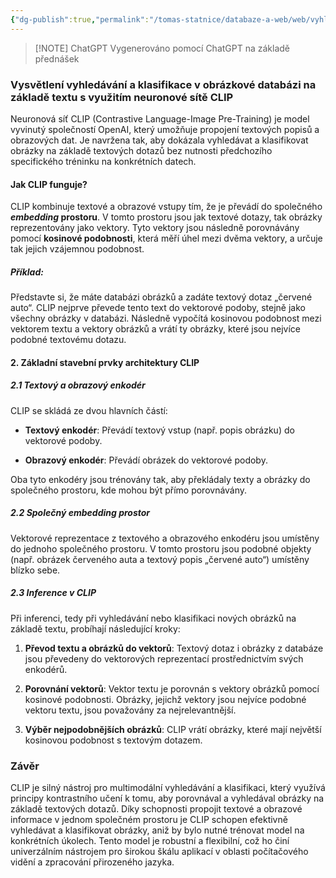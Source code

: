 ```yaml
---
{"dg-publish":true,"permalink":"/tomas-statnice/databaze-a-web/web/vyhledavani-na-webu-a-v-multimedialnich-databazich/clip/","tags":["tomas","databaze_a_web","web"],"noteIcon":""}
---
```


> [!NOTE] ChatGPT
> Vygenerováno pomocí ChatGPT na základě přednášek

### Vysvětlení vyhledávání a klasifikace v obrázkové databázi na základě textu s využitím neuronové sítě CLIP

Neuronová síť CLIP (Contrastive Language-Image Pre-Training) je model vyvinutý společností OpenAI, který umožňuje propojení textových popisů a obrazových dat. Je navržena tak, aby dokázala vyhledávat a klasifikovat obrázky na základě textových dotazů bez nutnosti předchozího specifického tréninku na konkrétních datech.

#### Jak CLIP funguje?

CLIP kombinuje textové a obrazové vstupy tím, že je převádí do společného ***embedding* prostoru**. V tomto prostoru jsou jak textové dotazy, tak obrázky reprezentovány jako vektory. Tyto vektory jsou následně porovnávány pomocí **kosinové podobnosti**, která měří úhel mezi dvěma vektory, a určuje tak jejich vzájemnou podobnost.

##### Příklad:

Představte si, že máte databázi obrázků a zadáte textový dotaz „červené auto“. CLIP nejprve převede tento text do vektorové podoby, stejně jako všechny obrázky v databázi. Následně vypočítá kosinovou podobnost mezi vektorem textu a vektory obrázků a vrátí ty obrázky, které jsou nejvíce podobné textovému dotazu.

#### 2. Základní stavební prvky architektury CLIP

##### 2.1 Textový a obrazový enkodér

CLIP se skládá ze dvou hlavních částí:

- **Textový enkodér**: Převádí textový vstup (např. popis obrázku) do vektorové podoby.

- **Obrazový enkodér**: Převádí obrázek do vektorové podoby.

Oba tyto enkodéry jsou trénovány tak, aby překládaly texty a obrázky do společného prostoru, kde mohou být přímo porovnávány.
##### 2.2 Společný embedding prostor

Vektorové reprezentace z textového a obrazového enkodéru jsou umístěny do jednoho společného prostoru. V tomto prostoru jsou podobné objekty (např. obrázek červeného auta a textový popis „červené auto“) umístěny blízko sebe.
##### 2.3 Inference v CLIP

Při inferenci, tedy při vyhledávání nebo klasifikaci nových obrázků na základě textu, probíhají následující kroky:

1. **Převod textu a obrázků do vektorů**: Textový dotaz i obrázky z databáze jsou převedeny do vektorových reprezentací prostřednictvím svých enkodérů.

2. **Porovnání vektorů**: Vektor textu je porovnán s vektory obrázků pomocí kosinové podobnosti. Obrázky, jejichž vektory jsou nejvíce podobné vektoru textu, jsou považovány za nejrelevantnější.
3. **Výběr nejpodobnějších obrázků**: CLIP vrátí obrázky, které mají největší kosinovou podobnost s textovým dotazem.

### Závěr

CLIP je silný nástroj pro multimodální vyhledávání a klasifikaci, který využívá principy kontrastního učení k tomu, aby porovnával a vyhledával obrázky na základě textových dotazů. Díky schopnosti propojit textové a obrazové informace v jednom společném prostoru je CLIP schopen efektivně vyhledávat a klasifikovat obrázky, aniž by bylo nutné trénovat model na konkrétních úkolech. Tento model je robustní a flexibilní, což ho činí univerzálním nástrojem pro širokou škálu aplikací v oblasti počítačového vidění a zpracování přirozeného jazyka.